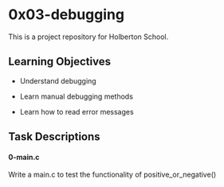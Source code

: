 # 0x03-debugging

This is a project repository for Holberton School.

## Learning Objectives

- Understand debugging

- Learn manual debugging methods

- Learn how to read error messages

## Task Descriptions

#### 0-main.c

Write a main.c to test the functionality of positive_or_negative()